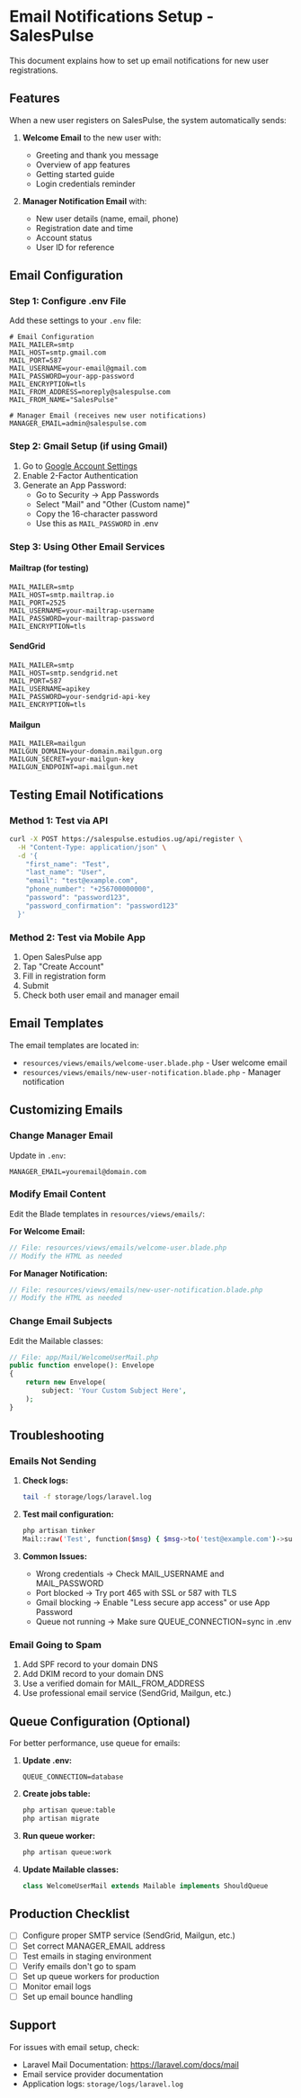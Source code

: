 # Email Notifications Setup - SalesPulse

This document explains how to set up email notifications for new user registrations.

## Features

When a new user registers on SalesPulse, the system automatically sends:

1. **Welcome Email** to the new user with:
   - Greeting and thank you message
   - Overview of app features
   - Getting started guide
   - Login credentials reminder
   
2. **Manager Notification Email** with:
   - New user details (name, email, phone)
   - Registration date and time
   - Account status
   - User ID for reference

## Email Configuration

### Step 1: Configure .env File

Add these settings to your `.env` file:

```env
# Email Configuration
MAIL_MAILER=smtp
MAIL_HOST=smtp.gmail.com
MAIL_PORT=587
MAIL_USERNAME=your-email@gmail.com
MAIL_PASSWORD=your-app-password
MAIL_ENCRYPTION=tls
MAIL_FROM_ADDRESS=noreply@salespulse.com
MAIL_FROM_NAME="SalesPulse"

# Manager Email (receives new user notifications)
MANAGER_EMAIL=admin@salespulse.com
```

### Step 2: Gmail Setup (if using Gmail)

1. Go to [Google Account Settings](https://myaccount.google.com/)
2. Enable 2-Factor Authentication
3. Generate an App Password:
   - Go to Security → App Passwords
   - Select "Mail" and "Other (Custom name)"
   - Copy the 16-character password
   - Use this as `MAIL_PASSWORD` in .env

### Step 3: Using Other Email Services

#### Mailtrap (for testing)
```env
MAIL_MAILER=smtp
MAIL_HOST=smtp.mailtrap.io
MAIL_PORT=2525
MAIL_USERNAME=your-mailtrap-username
MAIL_PASSWORD=your-mailtrap-password
MAIL_ENCRYPTION=tls
```

#### SendGrid
```env
MAIL_MAILER=smtp
MAIL_HOST=smtp.sendgrid.net
MAIL_PORT=587
MAIL_USERNAME=apikey
MAIL_PASSWORD=your-sendgrid-api-key
MAIL_ENCRYPTION=tls
```

#### Mailgun
```env
MAIL_MAILER=mailgun
MAILGUN_DOMAIN=your-domain.mailgun.org
MAILGUN_SECRET=your-mailgun-key
MAILGUN_ENDPOINT=api.mailgun.net
```

## Testing Email Notifications

### Method 1: Test via API

```bash
curl -X POST https://salespulse.estudios.ug/api/register \
  -H "Content-Type: application/json" \
  -d '{
    "first_name": "Test",
    "last_name": "User",
    "email": "test@example.com",
    "phone_number": "+256700000000",
    "password": "password123",
    "password_confirmation": "password123"
  }'
```

### Method 2: Test via Mobile App

1. Open SalesPulse app
2. Tap "Create Account"
3. Fill in registration form
4. Submit
5. Check both user email and manager email

## Email Templates

The email templates are located in:
- `resources/views/emails/welcome-user.blade.php` - User welcome email
- `resources/views/emails/new-user-notification.blade.php` - Manager notification

## Customizing Emails

### Change Manager Email

Update in `.env`:
```env
MANAGER_EMAIL=youremail@domain.com
```

### Modify Email Content

Edit the Blade templates in `resources/views/emails/`:

**For Welcome Email:**
```php
// File: resources/views/emails/welcome-user.blade.php
// Modify the HTML as needed
```

**For Manager Notification:**
```php
// File: resources/views/emails/new-user-notification.blade.php
// Modify the HTML as needed
```

### Change Email Subjects

Edit the Mailable classes:

```php
// File: app/Mail/WelcomeUserMail.php
public function envelope(): Envelope
{
    return new Envelope(
        subject: 'Your Custom Subject Here',
    );
}
```

## Troubleshooting

### Emails Not Sending

1. **Check logs:**
   ```bash
   tail -f storage/logs/laravel.log
   ```

2. **Test mail configuration:**
   ```bash
   php artisan tinker
   Mail::raw('Test', function($msg) { $msg->to('test@example.com')->subject('Test'); });
   ```

3. **Common Issues:**
   - Wrong credentials → Check MAIL_USERNAME and MAIL_PASSWORD
   - Port blocked → Try port 465 with SSL or 587 with TLS
   - Gmail blocking → Enable "Less secure app access" or use App Password
   - Queue not running → Make sure QUEUE_CONNECTION=sync in .env

### Email Going to Spam

1. Add SPF record to your domain DNS
2. Add DKIM record to your domain DNS
3. Use a verified domain for MAIL_FROM_ADDRESS
4. Use professional email service (SendGrid, Mailgun, etc.)

## Queue Configuration (Optional)

For better performance, use queue for emails:

1. **Update .env:**
   ```env
   QUEUE_CONNECTION=database
   ```

2. **Create jobs table:**
   ```bash
   php artisan queue:table
   php artisan migrate
   ```

3. **Run queue worker:**
   ```bash
   php artisan queue:work
   ```

4. **Update Mailable classes:**
   ```php
   class WelcomeUserMail extends Mailable implements ShouldQueue
   ```

## Production Checklist

- [ ] Configure proper SMTP service (SendGrid, Mailgun, etc.)
- [ ] Set correct MANAGER_EMAIL address
- [ ] Test emails in staging environment
- [ ] Verify emails don't go to spam
- [ ] Set up queue workers for production
- [ ] Monitor email logs
- [ ] Set up email bounce handling

## Support

For issues with email setup, check:
- Laravel Mail Documentation: https://laravel.com/docs/mail
- Email service provider documentation
- Application logs: `storage/logs/laravel.log`

